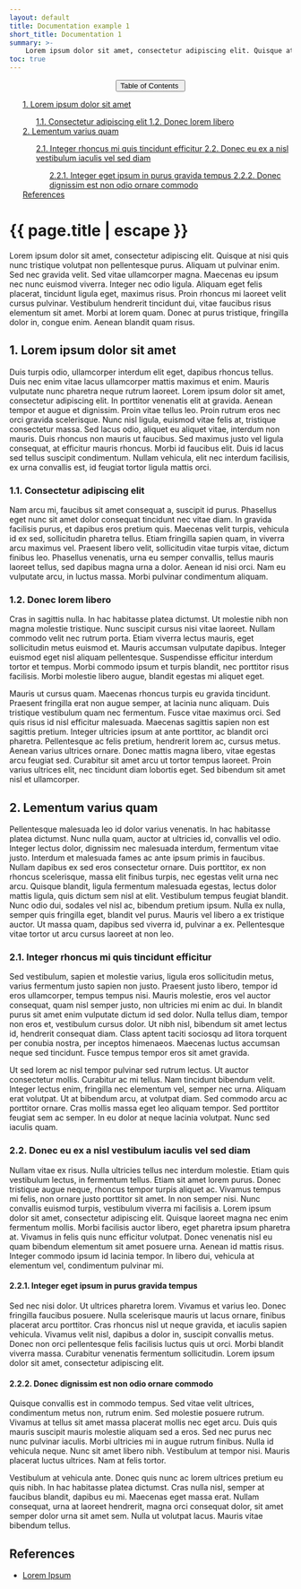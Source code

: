 ```yaml
---
layout: default
title: Documentation example 1
short_title: Documentation 1
summary: >-
    Lorem ipsum dolor sit amet, consectetur adipiscing elit. Quisque at nisi quis nunc tristique volutpat non pellentesque purus. Aliquam ut pulvinar enim. Sed nec gravida velit. Sed vitae ullamcorper magna. Maecenas eu ipsum nec nunc euismod viverra. Integer nec odio ligula. Aliquam eget felis placerat, tincidunt ligula eget, maximus risus.
toc: true
---
```


<!-- This button is for the table of contents -->
<div class="navbar-expand-lg mb-2" style="text-align:center;">
<button class="navbar-toggler" type="button" data-toggle="collapse" data-target="#tocToggler" aria-controls="tocToggler" aria-expanded="false" aria-label="Toggle navigation">
    Table of Contents <i class="fas fa-list-ul" style="margin-left: 4px;"></i>
</button>
</div>
<div id="tocToggler" class="collapse navbar-collapse align-center">
    <ul id="tocContent" class="nav flex-column ml-0">
        <a class="nav-item" href="#1-design-the-circuit-and-configure-the-simulation-sub-environment">
            1. Lorem ipsum dolor sit amet
        </a>
        <ul class="nav flex-column">
            <a class="nav-item" href="#11-design-the-circuit">
                1.1. Consectetur adipiscing elit
            </a>
            <a class="nav-item" href="#12-configure-the-simulation-sub-environment-using-ade-l">
                1.2. Donec lorem libero
            </a>
        </ul>
        <a class="nav-item" href="#2-configure-the-simulation-environment-using-ade-xl">
            2. Lementum varius quam
        </a>
        <ul class="nav flex-column">
            <a class="nav-item" href="#21-configure-the-ade-xl">
                2.1. Integer rhoncus mi quis tincidunt efficitur
            </a>
            <a class="nav-item" href="#22-split-the-configuration-file">
                2.2. Donec eu ex a nisl vestibulum iaculis vel sed diam
            </a>
            <ul class="nav flex-column">
                <a class="nav-item" href="#221-original-configuration-file">
                    2.2.1. Integer eget ipsum in purus gravida tempus
                </a>
                <a class="nav-item" href="#222-split-configuration-files">
                    2.2.2. Donec dignissim est non odio ornare commodo
                </a>
            </ul>
        </ul>
        <a class="nav-item" href="#references">
            References
        </a>
    </ul>
</div>

# {{ page.title | escape }}

Lorem ipsum dolor sit amet, consectetur adipiscing elit. Quisque at nisi quis nunc tristique volutpat non pellentesque purus. Aliquam ut pulvinar enim. Sed nec gravida velit. Sed vitae ullamcorper magna. Maecenas eu ipsum nec nunc euismod viverra. Integer nec odio ligula. Aliquam eget felis placerat, tincidunt ligula eget, maximus risus. Proin rhoncus mi laoreet velit cursus pulvinar. Vestibulum hendrerit tincidunt dui, vitae faucibus risus elementum sit amet. Morbi at lorem quam. Donec at purus tristique, fringilla dolor in, congue enim. Aenean blandit quam risus.

## 1. Lorem ipsum dolor sit amet

Duis turpis odio, ullamcorper interdum elit eget, dapibus rhoncus tellus. Duis nec enim vitae lacus ullamcorper mattis maximus et enim. Mauris vulputate nunc pharetra neque rutrum laoreet. Lorem ipsum dolor sit amet, consectetur adipiscing elit. In porttitor venenatis elit at gravida. Aenean tempor et augue et dignissim. Proin vitae tellus leo. Proin rutrum eros nec orci gravida scelerisque. Nunc nisl ligula, euismod vitae felis at, tristique consectetur massa. Sed lacus odio, aliquet eu aliquet vitae, interdum non mauris. Duis rhoncus non mauris ut faucibus. Sed maximus justo vel ligula consequat, at efficitur mauris rhoncus. Morbi id faucibus elit. Duis id lacus sed tellus suscipit condimentum. Nullam vehicula, elit nec interdum facilisis, ex urna convallis est, id feugiat tortor ligula mattis orci.

### 1.1. Consectetur adipiscing elit

Nam arcu mi, faucibus sit amet consequat a, suscipit id purus. Phasellus eget nunc sit amet dolor consequat tincidunt nec vitae diam. In gravida facilisis purus, et dapibus eros pretium quis. Maecenas velit turpis, vehicula id ex sed, sollicitudin pharetra tellus. Etiam fringilla sapien quam, in viverra arcu maximus vel. Praesent libero velit, sollicitudin vitae turpis vitae, dictum finibus leo. Phasellus venenatis, urna eu semper convallis, tellus mauris laoreet tellus, sed dapibus magna urna a dolor. Aenean id nisi orci. Nam eu vulputate arcu, in luctus massa. Morbi pulvinar condimentum aliquam.

### 1.2. Donec lorem libero

Cras in sagittis nulla. In hac habitasse platea dictumst. Ut molestie nibh non magna molestie tristique. Nunc suscipit cursus nisi vitae laoreet. Nullam commodo velit nec rutrum porta. Etiam viverra lectus mauris, eget sollicitudin metus euismod et. Mauris accumsan vulputate dapibus. Integer euismod eget nisl aliquam pellentesque. Suspendisse efficitur interdum tortor et tempus. Morbi commodo ipsum et turpis blandit, nec porttitor risus facilisis. Morbi molestie libero augue, blandit egestas mi aliquet eget.

Mauris ut cursus quam. Maecenas rhoncus turpis eu gravida tincidunt. Praesent fringilla erat non augue semper, at lacinia nunc aliquam. Duis tristique vestibulum quam nec fermentum. Fusce vitae maximus orci. Sed quis risus id nisl efficitur malesuada. Maecenas sagittis sapien non est sagittis pretium. Integer ultricies ipsum at ante porttitor, ac blandit orci pharetra. Pellentesque ac felis pretium, hendrerit lorem ac, cursus metus. Aenean varius ultrices ornare. Donec mattis magna libero, vitae egestas arcu feugiat sed. Curabitur sit amet arcu ut tortor tempus laoreet. Proin varius ultrices elit, nec tincidunt diam lobortis eget. Sed bibendum sit amet nisl et ullamcorper.

## 2. Lementum varius quam

Pellentesque malesuada leo id dolor varius venenatis. In hac habitasse platea dictumst. Nunc nulla quam, auctor at ultricies id, convallis vel odio. Integer lectus dolor, dignissim nec malesuada interdum, fermentum vitae justo. Interdum et malesuada fames ac ante ipsum primis in faucibus. Nullam dapibus ex sed eros consectetur ornare. Duis porttitor, ex non rhoncus scelerisque, massa elit finibus turpis, nec egestas velit urna nec arcu. Quisque blandit, ligula fermentum malesuada egestas, lectus dolor mattis ligula, quis dictum sem nisl at elit. Vestibulum tempus feugiat blandit. Nunc odio dui, sodales vel nisl ac, bibendum pretium ipsum. Nulla ex nulla, semper quis fringilla eget, blandit vel purus. Mauris vel libero a ex tristique auctor. Ut massa quam, dapibus sed viverra id, pulvinar a ex. Pellentesque vitae tortor ut arcu cursus laoreet at non leo.

### 2.1. Integer rhoncus mi quis tincidunt efficitur

Sed vestibulum, sapien et molestie varius, ligula eros sollicitudin metus, varius fermentum justo sapien non justo. Praesent justo libero, tempor id eros ullamcorper, tempus tempus nisi. Mauris molestie, eros vel auctor consequat, quam nisl semper justo, non ultricies mi enim ac dui. In blandit purus sit amet enim vulputate dictum id sed dolor. Nulla tellus diam, tempor non eros et, vestibulum cursus dolor. Ut nibh nisl, bibendum sit amet lectus id, hendrerit consequat diam. Class aptent taciti sociosqu ad litora torquent per conubia nostra, per inceptos himenaeos. Maecenas luctus accumsan neque sed tincidunt. Fusce tempus tempor eros sit amet gravida.

Ut sed lorem ac nisl tempor pulvinar sed rutrum lectus. Ut auctor consectetur mollis. Curabitur ac mi tellus. Nam tincidunt bibendum velit. Integer lectus enim, fringilla nec elementum vel, semper nec urna. Aliquam erat volutpat. Ut at bibendum arcu, at volutpat diam. Sed commodo arcu ac porttitor ornare. Cras mollis massa eget leo aliquam tempor. Sed porttitor feugiat sem ac semper. In eu dolor at neque lacinia volutpat. Nunc sed iaculis quam.

### 2.2. Donec eu ex a nisl vestibulum iaculis vel sed diam

Nullam vitae ex risus. Nulla ultricies tellus nec interdum molestie. Etiam quis vestibulum lectus, in fermentum tellus. Etiam sit amet lorem purus. Donec tristique augue neque, rhoncus tempor turpis aliquet ac. Vivamus tempus mi felis, non ornare justo porttitor sit amet. In non semper nisi. Nunc convallis euismod turpis, vestibulum viverra mi facilisis a. Lorem ipsum dolor sit amet, consectetur adipiscing elit. Quisque laoreet magna nec enim fermentum mollis. Morbi facilisis auctor libero, eget pharetra ipsum pharetra at. Vivamus in felis quis nunc efficitur volutpat. Donec venenatis nisl eu quam bibendum elementum sit amet posuere urna. Aenean id mattis risus. Integer commodo ipsum id lacinia tempor. In libero dui, vehicula at elementum vel, condimentum pulvinar mi.

#### 2.2.1. Integer eget ipsum in purus gravida tempus

Sed nec nisi dolor. Ut ultrices pharetra lorem. Vivamus et varius leo. Donec fringilla faucibus posuere. Nulla scelerisque mauris ut lacus ornare, finibus placerat arcu porttitor. Cras rhoncus nisl ut neque gravida, et iaculis sapien vehicula. Vivamus velit nisl, dapibus a dolor in, suscipit convallis metus. Donec non orci pellentesque felis facilisis luctus quis ut orci. Morbi blandit viverra massa. Curabitur venenatis fermentum sollicitudin. Lorem ipsum dolor sit amet, consectetur adipiscing elit.

#### 2.2.2. Donec dignissim est non odio ornare commodo

Quisque convallis est in commodo tempus. Sed vitae velit ultrices, condimentum metus non, rutrum enim. Sed molestie posuere rutrum. Vivamus at tellus sit amet massa placerat mollis nec eget arcu. Duis quis mauris suscipit mauris molestie aliquam sed a eros. Sed nec purus nec nunc pulvinar iaculis. Morbi ultricies mi in augue rutrum finibus. Nulla id vehicula neque. Nunc sit amet libero nibh. Vestibulum at tempor nisi. Mauris placerat luctus ultrices. Nam at felis tortor.

Vestibulum at vehicula ante. Donec quis nunc ac lorem ultrices pretium eu quis nibh. In hac habitasse platea dictumst. Cras nulla nisl, semper at faucibus blandit, dapibus eu mi. Maecenas eget massa erat. Nullam consequat, urna at laoreet hendrerit, magna orci consequat dolor, sit amet semper dolor urna sit amet sem. Nulla ut volutpat lacus. Mauris vitae bibendum tellus.

## References

* [Lorem Ipsum](https://www.lipsum.com/)